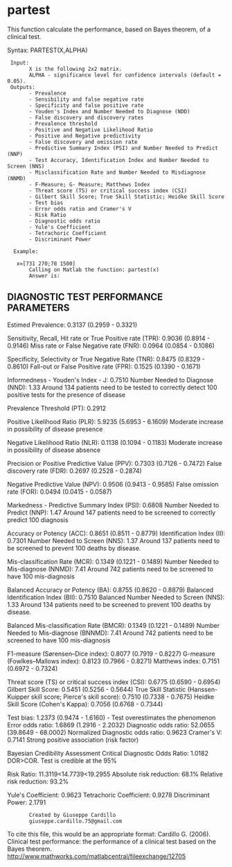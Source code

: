 # partest
This function calculate the performance, based on Bayes theorem, of a
clinical test.

 Syntax: 	PARTEST(X,ALPHA)
      
     Input:
           X is the following 2x2 matrix.
           ALPHA - significance level for confidence intervals (default = 0.05).
     Outputs:
           - Prevalence
           - Sensibility and false negative rate
           - Specificity and false positive rate
           - Youden's Index and Number Needed to Diagnose (NDD)
           - False discovery and discovery rates
           - Prevalence threshold
           - Positive and Negative Likelihood Ratio
           - Positive and Negative predictivity
           - False discovery and omission rate
           - Predictive Summary Index (PSI) and Number Needed to Predict (NNP)
           - Test Accuracy, Identification Index and Number Needed to Screen (NNS)
           - Misclassification Rate and Number Needed to Misdiagnose (NNMD)
           - F-Measure; G- Measure; Matthews Index
           - Threat score (TS) or critical success index (CSI)
           - Gilbert Skill Score; True Skill Statistic; Heidke Skill Score
           - Test bias
           - Error odds ratio and Cramer's V
           - Risk Ratio
           - Diagnostic odds ratio
           - Yule's Coefficient
           - Tetrachoric Coefficient
           - Discriminant Power
 
      Example: 
 
       x=[731 270;78 1500]
           Calling on Matlab the function: partest(x)
           Answer is:
 
 DIAGNOSTIC TEST PERFORMANCE PARAMETERS
 ----------------------------------------------------------------------------------------------------
 Estimed Prevalence: 0.3137 (0.2959 - 0.3321)
  
 Sensitivity, Recall, Hit rate or True Positive rate (TPR): 0.9036 (0.8914 - 0.9146)
 Miss rate or False Negative rate (FNR): 0.0964 (0.0854 - 0.1086)
  
 Specificity, Selectivity or True Negative Rate (TNR): 0.8475 (0.8329 - 0.8610)
 Fall-out or False Positive rate (FPR): 0.1525 (0.1390 - 0.1671)
  
 Informedness - Youden's Index - J: 0.7510
 Number Needed to Diagnose (NND): 1.33
 Around 134 patients need to be tested to correctly detect 100 positive tests for the presence of disease
  
 Prevalence Threshold (PT): 0.2912
  
 Positive Likelihood Ratio (PLR): 5.9235 (5.6953 - 6.1609)
 Moderate increase in possibility of disease presence
  
 Negative Likelihood Ratio (NLR): 0.1138 (0.1094 - 0.1183)
 Moderate increase in possibility of disease absence
  
 Precision or Positive Predictive Value (PPV): 0.7303 (0.7126 - 0.7472)
 False discovery rate (FDR): 0.2697 (0.2528 - 0.2874)
  
 Negative Predictive Value (NPV): 0.9506 (0.9413 - 0.9585)
 False omission rate (FOR): 0.0494 (0.0415 - 0.0587)
  
 Markedness - Predictive Summary Index (PSI): 0.6808
 Number Needed to Predict (NNP): 1.47
 Around 147 patients need to be screened to correctly predict 100 diagnosis
  
 Accuracy or Potency (ACC): 0.8651 (0.8511 - 0.8779)
 Identification Index (II): 0.7301
 Number Needed to Screen (NNS): 1.37
 Around 137 patients need to be screened to prevent 100 deaths by disease.
  
 Mis-classification Rate (MCR): 0.1349 (0.1221 - 0.1489)
 Number Needed to Mis-diagnose (NNMD): 7.41
 Around 742 patients need to be screened to have 100 mis-diagnosis
  
 Balanced Accuracy or Potency (BA): 0.8755 (0.8620 - 0.8879)
 Balanced Identification Index (BII): 0.7510
 Balanced Number Needed to Screen (NNS): 1.33
 Around 134 patients need to be screened to prevent 100 deaths by disease.
  
 Balanced Mis-classification Rate (BMCR): 0.1349 (0.1221 - 0.1489)
 Number Needed to Mis-diagnose (BNNMD): 7.41
 Around 742 patients need to be screened to have 100 mis-diagnosis
  
 F1-measure (Sørensen–Dice index): 0.8077 (0.7919 - 0.8227)
 G-measure (Fowlkes–Mallows index): 0.8123 (0.7966 - 0.8271)
 Matthews index: 0.7151 (0.6972 - 0.7324)
  
 Threat score (TS) or critical success index (CSI): 0.6775 (0.6590 - 0.6954)
 Gilbert Skill Score: 0.5451 (0.5256 - 0.5644)
 True Skill Statistic (Hanssen-Kuipper skill score; Pierce's skill score): 0.7510 (0.7338 - 0.7675)
 Heidke Skill Score (Cohen's Kappa): 0.7056 (0.6768 - 0.7344)
  
 Test bias: 1.2373 (0.9474 - 1.6160) - Test overestimates the phenomenon
 Error odds ratio: 1.6869 (1.2916 - 2.2032)
 Diagnostic odds ratio: 52.0655 (39.8649 - 68.0002)
 Normalized Diagnostic odds ratio: 0.9623
 Cramer's V: 0.7141
 Strong positive association (risk factor)
 
 Bayesian Credibility Assessment
 Critical Diagnostic Odds Ratio: 1.0182
 DOR>COR. Test is credible at the 95%
  
 Risk Ratio: 11.3119<14.7739<19.2955
 Absolute risk reduction: 68.1%
 Relative risk reduction: 93.2%
  
 Yule's Coefficient: 0.9623
 Tetrachoric Coefficient: 0.9278
 Discriminant Power: 2.1791
    
 
           Created by Giuseppe Cardillo
           giuseppe.cardillo.75@gmail.com
 
 To cite this file, this would be an appropriate format:
 Cardillo G. (2006). Clinical test performance: the performance of a
 clinical test based on the Bayes theorem. 
 http://www.mathworks.com/matlabcentral/fileexchange/12705
